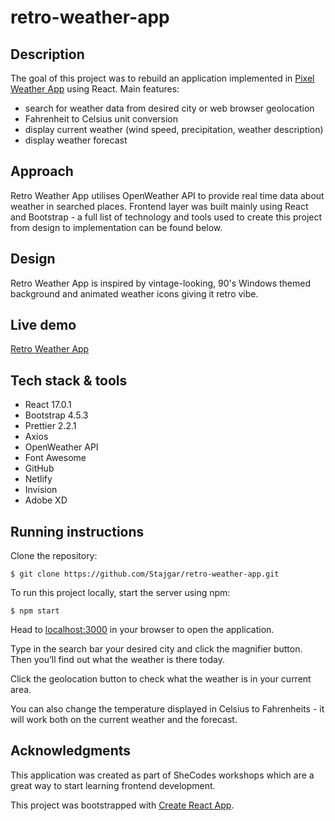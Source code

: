 # retro-weather-app

## Description

The goal of this project was to rebuild an application implemented in [Pixel Weather App](https://github.com/Stajgar/pixel-weather-app) using React. Main features:
* search for weather data from desired city or web browser geolocation
* Fahrenheit to Celsius unit conversion
* display current weather (wind speed, precipitation, weather description)
* display weather forecast

## Approach

Retro Weather App utilises OpenWeather API to provide real time data about weather in searched places. Frontend layer was built mainly using React and Bootstrap - a full list of technology and tools used to create this project from design to implementation can be found below.

## Design

Retro Weather App is inspired by vintage-looking, 90's Windows themed background and animated weather icons giving it retro vibe.

## Live demo

[Retro Weather App](https://clever-easley-a5d809.netlify.app/)

## Tech stack & tools
  * React 17.0.1
  * Bootstrap 4.5.3
  * Prettier 2.2.1
  * Axios
  * OpenWeather API
  * Font Awesome
  * GitHub
  * Netlify
  * Invision
  * Adobe XD

## Running instructions

Clone the repository:

`$ git clone https://github.com/Stajgar/retro-weather-app.git`

To run this project locally, start the server using npm: 

`$ npm start`

Head to [localhost:3000](localhost:3000) in your browser to open the application.

Type in the search bar your desired city and click the magnifier button. Then you’ll find out what the weather is there today. 

Click the geolocation button to check what the weather is in your current area. 

You can also change the temperature displayed in Celsius to Fahrenheits - it will work both on the current weather and the forecast.

## Acknowledgments

This application was created as part of SheCodes workshops which are a great way to start learning frontend development.

This project was bootstrapped with [Create React App](https://github.com/facebook/create-react-app).
